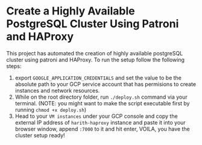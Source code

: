 # Create a Highly Available PostgreSQL Cluster Using Patroni and HAProxy

This project has automated the creation of highly available postgreSQL cluster using patroni and HAProxy. To run the setup follow the following steps:

1. export `GOOGLE_APPLICATION_CREDENTIALS` and set the value to be the absolute path to your GCP service account that has permisions to create instances and network resources.
2. While on the root directory folder, run `./deploy.sh` command via your terminal. (NOTE: you might want to make the script executable first by running `chmod +x deploy.sh`)
3. Head to your `VM instances` under your GCP console and copy the external IP address of `harith-haproxy` instance and paste it into your browser window, append `:7000` to it and hit enter, VOILA, you have the cluster setup ready!
